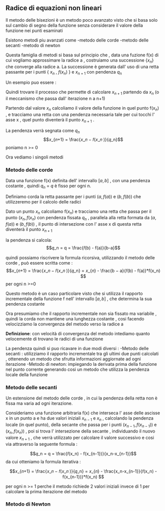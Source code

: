 
## Radice di equazioni non lineari

Il metodo delle bisezioni è un metodo poco avanzato visto che si basa solo sul cambio di segno della funzione senza considerare il valore della funzione nei punti esaminati 

Esistono metodi piu avanzati come 
	-metodo delle corde
	-metodo delle secanti
	-metodo di newton

Questa famiglia di metodi si basa sul principio che , data una fuzione f(x) di cui vogliamo approssimare la radice a ,  costruiamo una successione {$x_n$} che converge alla radice a.
La successione è generata dall' uso di una retta passante per i punti { $x_n$  , $f(x_n)$ } e $x_{n+1}$ con pendenza  $q_n$ 


Un esempio puo essere :

Quindi trovare il processo che permette di calcolare $x_{n+1}$ partendo da $x_n$  (o il meccanismo che passa dall' iterazione n a n+1) 

Partendo dal valore $x_n$ calcoliamo il valore della funzione in quel punto f($x_n$) , e tracciamo una retta con una pendenza necessaria tale per cui tocchi l' asse x , quel punto diventerà il punto $x_{n+1}$ .

La pendenza verrà segnata come $q_n$ 
$$𝑥_{𝑛+1} = \frac{𝑥_𝑛 − 𝑓(𝑥_𝑛 )}{𝑞_n}$$
poniamo n >= 0


Ora vediamo i singoli metodi


### Metodo delle corde

Data una funzione f(x) definita dell' intervallo $[a,b]$ ,  con una pendenza costante  , quindi $q_n$  = $q$  è fisso per ogni n.

Definiamo corda la retta passante per i punti $(a,f(a))$ e $(b,f(b))$ che utilizzeremo per il calcolo delle radici

Dato un punto $x_n$ calcoliamo f($x_n$) e tracciamo una retta che passa per il punto $(x_n,f(x_n)$ con pendenza fissata $q_n$ , parallela alla retta formata da      $(a,f(a))$ e $(b,f(b))$  ,  il punto di intersezione con l' asse x di questa retta diventerà il punto $x_{n+1}$

la pendenza si calcola:
$$𝑞_n = q = \frac{𝑓(b) -  f(a)}{b-a}$$

quindi possiamo riscrivere la formula ricorsiva, utilizzando il metodo delle corde  ,  può essere scritta come :
$$𝑥_{𝑛+1} = \frac{𝑥_𝑛 − 𝑓(𝑥_𝑛 )}{𝑞_n} = 𝑥_{𝑛} - \frac{b − a}{𝑓(b) -  f(a)}*f(x_n) $$
per ogni n >=0

Questo metodo è un caso particolare visto che si utilizza il rapporto incrementale della funzione f nell' intervallo $[a,b]$ , che determina la sua pendenza costante


Ora presumiamo che il rapporto incrementale non sia fissato ma variabile , quindi la corda non mantiene una lunghezza costante , cosi facendo velocizziamo la convergenza del metodo verso la radice a

**Definizione**: con velocità di convergenza del metodo intediamo quanto velocemente di trovano le radici di una funzione  

La pendenza quindi si puo ricavare in due modi diversi :
	-Metodo delle secanti : utilizziamo il rapporto incrementale tra gli ultimi due punti calcolati , ottenendo un metodo che sfrutta informazioni aggiornate ad ogni iterazione
	-Metodo di newton: impiegando la derivata prima della funzione nel punto corrente generando cosi un metodo che utilizza la pendenza locale della funzione

### Metodo delle secanti

Un estensione del metodo delle corde , in cui la pendenza della retta non è fissa ma varia ad ogni iterazione.

Consideriamo una funzione arbitraria f(x) che interseca l' asse delle ascisse x in un punto a e ha due valori iniziali $x_{n-1}$ e $x_n$ , calcolando la pendenza locale  (in quel punto), della secante che passa per i punti    $(x_{n-1},f(x_{n-1}))$ e $(x_n,f(x_n))$  , poi si trova l' intersezione della secante , individuando il nuovo valore $x_{n+1}$ , che verrà utilizzato per calcolare il valore successivo e cosi via attraverso la seguente formula :

$$𝑞_n = q = \frac{𝑓(x_n) -  f(x_{n-1})}{x_n-x_{n-1}}$$
da cui otteniamo la formula iterativa :

$$𝑥_{𝑛+1} = \frac{𝑥_𝑛 − 𝑓(𝑥_𝑛 )}{𝑞_n} = 𝑥_{𝑛} - \frac{x_n-x_{n-1}}{𝑓(x_n) -  f(x_{n-1})}*f(x_n) $$

per ogni n >= 1
perche il metodo richiede 2 valori iniziali invece di 1 per calcolare la prima iterazione del metodo

### Metodo di Newton



